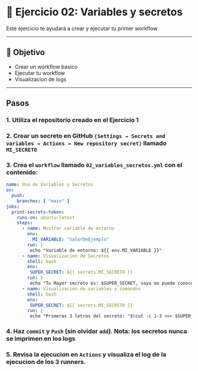 # 🧪 Ejercicio 02: Variables y secretos

Este ejercicio te ayudará a crear y ejecutar tu primer workflow

---

## 🎯 Objetivo

- Crear un workflow basico
- Ejecutar tu workflow
- Visualizacion de logs

---

## Pasos
### 1.  Utiliza el repositorio creado en el Ejercicio 1

### 2.  Crear un secreto en GitHub `(Settings → Secrets and variables → Actions → New repository secret)` llamado `MI_SECRETO`

### 3. Crea el `workflow` llamado `02_variables_secretos.yml` con el contenido:
```yaml copy
name: Uso de Variables y Secretos
on:
  push:
    branches: [ "main" ]
jobs:
  print-secrets-token:
    runs-on: ubuntu-latest
    steps:
      - name: Mostrar variable de entorno
        env:
          MI_VARIABLE: "ValorDeEjemplo"
        run: |
         echo "Variable de entorno: ${{ env.MI_VARIABLE }}"
      - name: Visualizacion de Secretos
        shell: bash
        env:
         SUPER_SECRET: ${{ secrets.MI_SECRETO }}
        run: |
         echo "Tu Mayor secreto es: $SUPER_SECRET, vaya no puede conocerse..."
      - name: Visualizacion de variables y comandos
        shell: bash
        env:
         SUPER_SECRET: ${{ secrets.MI_SECRETO }}
        run: |
         echo "Primeras 3 letras del secreto: "$(cut -c 1-3 <<< $SUPER_SECRET)", es correcto?"
```
### 4. Haz `commit` y `Push` (sin olvidar `add`). **Nota: los secretos nunca se imprimen en los logs**

### 5. Revisa la ejecucion en `Actions` y visualiza el log de la ejecucion de los 3 runners.







